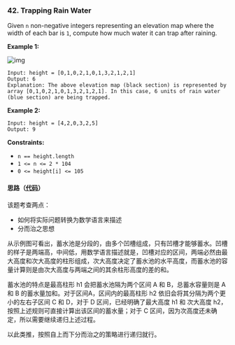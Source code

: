 ### 42. Trapping Rain Water

Given `n` non-negative integers representing an elevation map where the width of each bar is `1`, compute how much water it can trap after raining.

 

**Example 1:**

![img](https://assets.leetcode.com/uploads/2018/10/22/rainwatertrap.png)

```
Input: height = [0,1,0,2,1,0,1,3,2,1,2,1]
Output: 6
Explanation: The above elevation map (black section) is represented by array [0,1,0,2,1,0,1,3,2,1,2,1]. In this case, 6 units of rain water (blue section) are being trapped.
```

**Example 2:**

```
Input: height = [4,2,0,3,2,5]
Output: 9
```

 

**Constraints:**

- `n == height.length`
- `1 <= n <= 2 * 104`
- `0 <= height[i] <= 105`

#### 思路（[代码](Solution.java)）

该题考查两点：

* 如何将实际问题转换为数学语言来描述
* 分而治之思想

从示例图可看出，蓄水池是分段的，由多个凹槽组成，只有凹槽才能够蓄水。凹槽的样子是两端高，中间低，用数学语言描述就是，凹槽对应的区间，两端必然由最大高度和次大高度的柱形组成，次大高度决定了蓄水池的水平高度，而蓄水池的容量计算则是由次大高度与两端之间的其余柱形高度的差的和。

蓄水池的特点是最高柱形 h1 会把蓄水池隔为两个区间 A 和 B，总蓄水容量则是 A 和 B 的蓄水量加和。对于区间A，区间内的最高柱形 h2 依旧会将其分隔为两个更小的左右子区间 C 和 D，对于 D 区间，已经明确了最大高度 h1 和 次大高度 h2，按照上述规则可直接计算出该区间的蓄水量；对于 C 区间，因为次高度还未确定，所以需要继续递归上述过程。

以此类推，按照自上而下分而治之的策略进行递归就行。